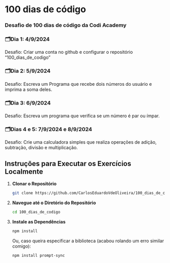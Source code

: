 # 100 dias de código
### Desafio de 100 dias de código da Codi Academy

### 🗂️Dia 1: 4/9/2024
Desafio: Criar uma conta no github e configurar o repositório “100_dias_de_codigo”

### 🗂️Dia 2: 5/9/2024
Desafio: Escreva um Programa que recebe dois números do usuário e imprima a soma deles.

### 🗂️Dia 3: 6/9/2024
Desafio: Escreva um programa que verifica se um número é par ou ímpar.

### 🗂️Dias 4 e 5: 7/9/2024 e 8/9/2024
Desafio: Crie uma calculadora simples que realiza operações de adição, subtração, divisão e multiplicação.

## Instruções para Executar os Exercícios Localmente

1. **Clonar o Repositório**
   ```bash
   git clone https://github.com/CarlosEduardoVdeOliveira/100_dias_de_codigo.git
   ```

 2. **Navegue até o Diretório do Repositório**
    ```bash
    cd 100_dias_de_codigo
    ```

 3. **Instale as Dependências**
    ```bash
    npm install
    ``` 
    Ou, caso queira especificar a biblioteca (acabou rolando um erro similar comigo):
    ```bash
    npm install prompt-sync
    ```

